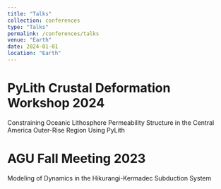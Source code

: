```yaml
---
title: "Talks"
collection: conferences
type: "Talks"
permalink: /conferences/talks
venue: "Earth"
date: 2024-01-01
location: "Earth"
---
```


PyLith Crustal Deformation Workshop 2024
======
Constraining Oceanic Lithosphere Permeability Structure in the Central America Outer-Rise Region Using PyLith

AGU Fall Meeting 2023
======
Modeling of Dynamics in the Hikurangi-Kermadec Subduction System
